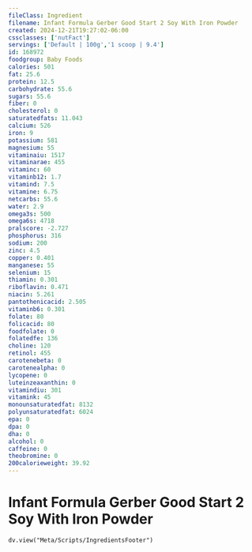 ```yaml
---
fileClass: Ingredient
filename: Infant Formula Gerber Good Start 2 Soy With Iron Powder
created: 2024-12-21T19:27:02-06:00
cssclasses: ['nutFact']
servings: ['Default | 100g','1 scoop | 9.4']
id: 168972
foodgroup: Baby Foods
calories: 501
fat: 25.6
protein: 12.5
carbohydrate: 55.6
sugars: 55.6
fiber: 0
cholesterol: 0
saturatedfats: 11.043
calcium: 526
iron: 9
potassium: 581
magnesium: 55
vitaminaiu: 1517
vitaminarae: 455
vitaminc: 60
vitaminb12: 1.7
vitamind: 7.5
vitamine: 6.75
netcarbs: 55.6
water: 2.9
omega3s: 500
omega6s: 4718
pralscore: -2.727
phosphorus: 316
sodium: 200
zinc: 4.5
copper: 0.401
manganese: 55
selenium: 15
thiamin: 0.301
riboflavin: 0.471
niacin: 5.261
pantothenicacid: 2.505
vitaminb6: 0.301
folate: 80
folicacid: 80
foodfolate: 0
folatedfe: 136
choline: 120
retinol: 455
carotenebeta: 0
carotenealpha: 0
lycopene: 0
luteinzeaxanthin: 0
vitamindiu: 301
vitamink: 45
monounsaturatedfat: 8132
polyunsaturatedfat: 6024
epa: 0
dpa: 0
dha: 0
alcohol: 0
caffeine: 0
theobromine: 0
200calorieweight: 39.92
---
```


# Infant Formula Gerber Good Start 2 Soy With Iron Powder

```dataviewjs
dv.view("Meta/Scripts/IngredientsFooter")
```